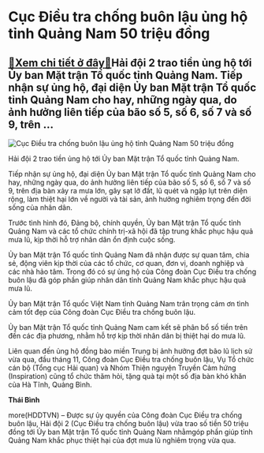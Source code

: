 Cục Điều tra chống buôn lậu ủng hộ tỉnh Quảng Nam 50 triệu đồng
===============================================================

[:gift:Xem chi tiết ở đây:gift:](https://hddtvn.com/cuc-dieu-tra-chong-buon-lau-ung-ho-tinh-quang-nam-50-trieu-dong/)Hải đội 2 trao tiền ủng hộ tới Ủy ban Mặt trận Tổ quốc tỉnh Quảng Nam. Tiếp nhận sự ủng hộ, đại diện Ủy ban Mặt trận Tổ quốc tỉnh Quảng Nam cho hay, những ngày qua, do ảnh hưởng liên tiếp của bão số 5, số 6, số 7 và số 9, trên …
------------------------------------------------------------------------------------------------------------------------------------------------------------------------------------------------------------------------------------





![Cục Điều tra chống buôn lậu ủng hộ tỉnh Quảng Nam 50 triệu đồng](https://hddtvn.com/wp-content/uploads/2021/01/3643_IMG_1604995793985_1604996033358.jpg "Cục Điều tra chống buôn lậu ủng hộ tỉnh Quảng Nam 50 triệu đồng")


Hải đội 2 trao tiền ủng hộ tới Ủy ban Mặt trận Tổ quốc tỉnh Quảng Nam.



Tiếp nhận sự ủng hộ, đại diện Ủy ban Mặt trận Tổ quốc tỉnh Quảng Nam cho hay, những ngày qua, do ảnh hưởng liên tiếp của bão số 5, số 6, số 7 và số 9, trên địa bàn xảy ra mưa lớn, gây sạt lở đất, lũ quét và ngập lụt trên diện rộng, làm thiệt hại lớn về người và tài sản, ảnh hưởng nghiêm trọng đến đời sống của nhân dân.


Trước tình hình đó, Đảng bộ, chính quyền, Ủy ban Mặt trận Tổ quốc tỉnh Quảng Nam và các tổ chức chính trị-xã hội đã tập trung khắc phục hậu quả mưa lũ, kịp thời hỗ trợ nhân dân ổn định cuộc sống.


Ủy ban Mặt trận Tổ quốc tỉnh Quảng Nam đã nhận được sự quan tâm, chia sẻ, động viên kịp thời của các tổ chức, cơ quan, đơn vị, doanh nghiệp và các nhà hảo tâm. Trong đó có sự ủng hộ của Công đoàn Cục Điều tra chống buôn lậu đã góp phần giúp nhân dân tỉnh Quảng Nam khắc phục hậu quả mưa lũ.


Ủy ban Mặt trận Tổ quốc Việt Nam tỉnh Quảng Nam trân trọng cảm ơn tình cảm tốt đẹp của Công đoàn Cục Điều tra chống buôn lậu.


Ủy ban Mặt trận Tổ quốc tỉnh Quảng Nam cam kết sẽ phân bổ số tiền trên đến các địa phương, nhằm hỗ trợ kịp thời nhân dân bị thiệt hại do mưa lũ.


Liên quan đến ủng hộ đồng bào miền Trung bị ảnh hưởng đợt bão lũ lịch sử vừa qua, đầu tháng 11, Công đoàn Cục Điều tra chống buôn lậu, Vụ Tổ chức cán bộ (Tổng cục Hải quan) và Nhóm Thiện nguyện Truyền Cảm hứng (Inspiration) cũng tổ chức thăm hỏi, tặng quà tại một số địa bàn khó khăn của Hà Tĩnh, Quảng Bình.




**Thái Bình**



more(HDDTVN) – Được sự ủy quyền của Công đoàn Cục Điều tra chống buôn lậu, Hải đội 2 (Cục Điều tra chống buôn lậu) vừa trao số tiền 50 triệu đồng tới Ủy ban Mặt trận Tổ quốc tỉnh Quảng Nam nhằmgóp phần giúp tỉnh Quảng Nam khắc phục thiệt hại của đợt mưa lũ nghiêm trọng vừa qua.

